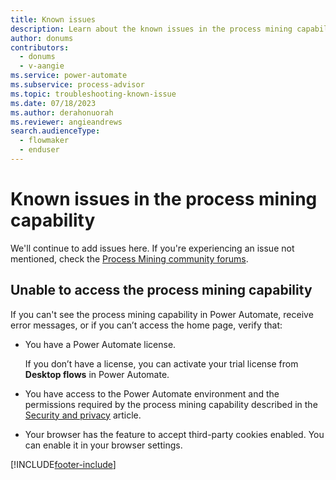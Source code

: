 ```yaml
---
title: Known issues
description: Learn about the known issues in the process mining capability.
author: donums
contributors:
  - donums
  - v-aangie 
ms.service: power-automate
ms.subservice: process-advisor
ms.topic: troubleshooting-known-issue
ms.date: 07/18/2023
ms.author: derahonuorah
ms.reviewer: angieandrews
search.audienceType: 
  - flowmaker
  - enduser
---
```


# Known issues in the process mining capability

We'll continue to add issues here. If you're experiencing an issue not mentioned, check the [Process Mining community forums](https://powerusers.microsoft.com/t5/Process-Advisor/bd-p/ProcessAdvisor).

## Unable to access the process mining capability

If you can't see the process mining capability in Power Automate, receive error messages, or if you can’t access the home page, verify that:

- You have a Power Automate license.

   If you don’t have a license, you can activate your trial license from **Desktop flows** in Power Automate.
- You have access to the Power Automate environment and the permissions required by the process mining capability described in the [Security and privacy](process-advisor-security.md) article.
- Your browser has the feature to accept third-party cookies enabled.
  You can enable it in your browser settings.
  
[!INCLUDE[footer-include](includes/footer-banner.md)]
